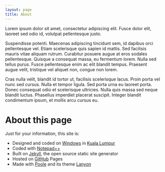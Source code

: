 ```yaml
---
layout: page
title: About
---
```


<div class="message">
  Lorem ipsum dolor sit amet, consectetur adipiscing elit. Fusce dolor elit, laoreet sed odio id, volutpat pellentesque justo.
</div>

Suspendisse potenti. Maecenas adipiscing tincidunt sem, id dapibus orci pellentesque vel. Etiam scelerisque quis sapien id mattis. Sed facilisis mauris vitae aliquam rutrum. Curabitur posuere augue at eros sodales pellentesque. Quisque a consequat massa, eu fermentum lorem. Nulla sed tellus purus. Fusce pellentesque enim ac elit blandit tempus. Praesent augue velit, tristique vel aliquet non, congue non lorem.

Cras nulla velit, blandit id tortor ut, facilisis scelerisque lacus. Proin porta vel nunc sed cursus. Nulla et tempor ligula. Sed porta urna eu laoreet porta. Donec consequat odio et scelerisque ultricies. Nulla quis massa sed neque blandit luctus. Phasellus imperdiet placerat suscipit. Integer blandit condimentum ipsum, et mollis arcu cursus eu.

# About this page

Just for your information, this site is:

- Designed and coded on [Windows](http://windows.microsoft.com/) in [Kuala Lumpur](http://en.wikipedia.org/wiki/Kuala_Lumpur)
- Coded with [Notepad++](http://notepad-plus-plus.org/)
- Built on [Jekyll](http://jekyllrb.com/), the open source static site generator
- Hosted on [GitHub](https://github.com/lumachroma/fantastiq) Pages
- Made with [Poole](http://getpoole.com/) and its theme [Lanyon](https://github.com/poole/lanyon)
